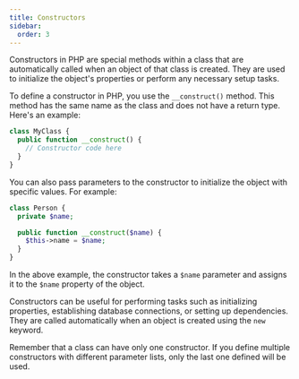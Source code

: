 ```yaml
---
title: Constructors
sidebar:
  order: 3
---
```

Constructors in PHP are special methods within a class that are automatically called when an object of that class is created. They are used to initialize the object's properties or perform any necessary setup tasks.

To define a constructor in PHP, you use the `__construct()` method. This method has the same name as the class and does not have a return type. Here's an example:

```php
class MyClass {
  public function __construct() {
    // Constructor code here
  }
}
```

You can also pass parameters to the constructor to initialize the object with specific values. For example:

```php
class Person {
  private $name;

  public function __construct($name) {
    $this->name = $name;
  }
}
```

In the above example, the constructor takes a `$name` parameter and assigns it to the `$name` property of the object.

Constructors can be useful for performing tasks such as initializing properties, establishing database connections, or setting up dependencies. They are called automatically when an object is created using the `new` keyword.

Remember that a class can have only one constructor. If you define multiple constructors with different parameter lists, only the last one defined will be used.
